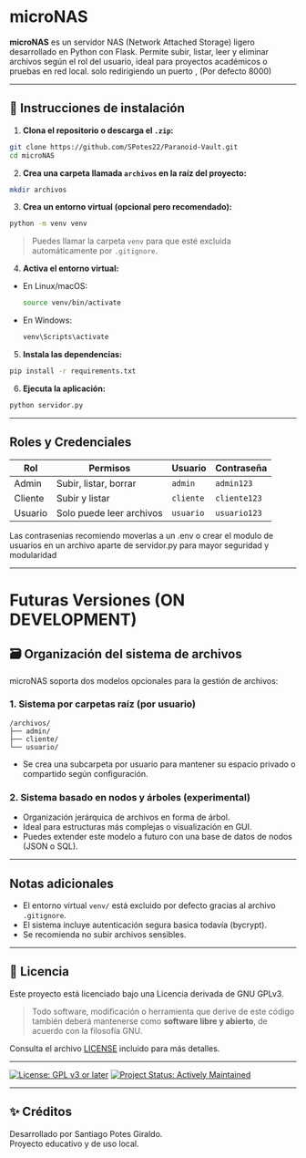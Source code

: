 #  microNAS

**microNAS** es un servidor NAS (Network Attached Storage) ligero desarrollado en Python con Flask. Permite subir, listar, leer y eliminar archivos según el rol del usuario, ideal para proyectos académicos o pruebas en red local. solo redirigiendo un puerto , (Por defecto 8000)

---

## 🚀 Instrucciones de instalación

1. **Clona el repositorio o descarga el `.zip`:**

```bash
git clone https://github.com/SPotes22/Paranoid-Vault.git
cd microNAS
```

2. **Crea una carpeta llamada `archivos` en la raíz del proyecto:**

```bash
mkdir archivos
```

3. **Crea un entorno virtual (opcional pero recomendado):**

```bash
python -m venv venv
```

> Puedes llamar la carpeta `venv` para que esté excluida automáticamente por `.gitignore`.

4. **Activa el entorno virtual:**

- En Linux/macOS:
  ```bash
  source venv/bin/activate
  ```
- En Windows:
  ```bash
  venv\Scripts\activate
  ```

5. **Instala las dependencias:**

```bash
pip install -r requirements.txt
```

6. **Ejecuta la aplicación:**

```bash
python servidor.py
```

---

## Roles y Credenciales

| Rol      | Permisos                     | Usuario    | Contraseña   |
|----------|------------------------------|------------|--------------|
| Admin    | Subir, listar, borrar        | `admin`    | `admin123`   |
| Cliente  | Subir y listar               | `cliente`  | `cliente123` |
| Usuario  | Solo puede leer archivos     | `usuario`  | `usuario123` |

Las contrasenias recomiendo moverlas a un .env o crear el modulo de usuarios en un archivo aparte de servidor.py para mayor seguridad y modularidad
 
---


# Futuras Versiones (ON DEVELOPMENT)

## 🗃️ Organización del sistema de archivos

microNAS soporta dos modelos opcionales para la gestión de archivos:

### 1. Sistema por carpetas raíz (por usuario)
```
/archivos/
├── admin/
├── cliente/
└── usuario/
```

- Se crea una subcarpeta por usuario para mantener su espacio privado o compartido según configuración.

### 2. Sistema basado en nodos y árboles (experimental)
- Organización jerárquica de archivos en forma de árbol.
- Ideal para estructuras más complejas o visualización en GUI.
- Puedes extender este modelo a futuro con una base de datos de nodos (JSON o SQL).

---

##  Notas adicionales

- El entorno virtual `venv/` está excluido por defecto gracias al archivo `.gitignore`.
- El sistema incluye autenticación segura basica todavía (bycrypt).
- Se recomienda no subir archivos sensibles.

---

## 🧾 Licencia

Este proyecto está licenciado bajo una Licencia derivada de GNU GPLv3.

> Todo software, modificación o herramienta que derive de este código también deberá mantenerse como **software libre y abierto**, de acuerdo con la filosofía GNU.

Consulta el archivo [LICENSE](LICENSE) incluido para más detalles.

---

[![License: GPL v3 or later](https://img.shields.io/badge/License-GPLv3+-blue.svg)](https://www.gnu.org/licenses/gpl-3.0)
[![Project Status: Actively Maintained](https://img.shields.io/badge/Status-Activo-success.svg)](#)

---
## ✨ Créditos

Desarrollado por Santiago Potes Giraldo.  
Proyecto educativo y de uso local.
